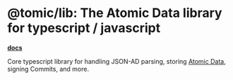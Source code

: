 # @tomic/lib: The Atomic Data library for typescript / javascript

[**docs**](https://atomic-lib.netlify.app/modules/_tomic_lib)

Core typescript library for handling JSON-AD parsing, storing [Atomic Data](https://docs.atomicdata.dev/), signing Commits, and more.

